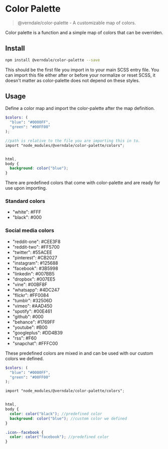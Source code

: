 # Color Palette
> @verndale/color-palette - A customizable map of colors.

Color palette is a function and a simple map of colors that can be overriden.

## Install
```sh
npm install @verndale/color-palette --save
```

This should be the first file you import in to your main SCSS entry file. You can import this
file either after or before your normalize or reset SCSS, it doesn't matter as color-palette
does not depend on these styles.

## Usage
Define a color map and import the color-palette after the map definition.
```scss
$colors: (
  "blue": "#0000FF",
  "green": "#00FF00"
);

//path is relative to the file you are importing this in to.
import "node_modules/@verndale/color-palette/colors";


html,
body {
  background: color("blue");
}
```

There are predefined colors that come with color-palette and are ready for use upon importing.

### Standard colors
* "white": #FFF
* "black": #000

### Social media colors
* "reddit-one": #CEE3F8
* "reddit-two": #FF5700
* "twitter": #55ACEE
* "pinterest": #CB2027
* "instagram": #125688
* "facebook": #3B5998
* "linkedin": #007BB5
* "dropbox": #007EE5
* "vine": #00BF8F
* "whatsapp": #4DC247
* "flickr": #FF0084
* "tumblr": #32506D
* "vimeo": #AAD450
* "spotify": #00E461
* "github": #000
* "behance": #1769FF
* "youtube": #B00
* "googleplus": #DD4B39
* "rss": #F60
* "snapchat": #FFFC00

These predefined colors are mixed in and can be used with our custom colors we defined.
```scss
$colors: (
  "blue": "#0000FF",
  "green": "#00FF00"
);

import "node_modules/@verndale/color-palette/colors";


html,
body {
  color: color("black"); //predefined color
  background: color("blue"); //custom color we defined
}

.icon--facebook {
  color: color("facebook"); //predefined color
}
```
